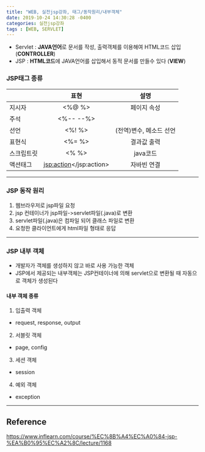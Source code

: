 ```yaml
---
title: "WEB, 실전jsp강좌, 태그/동작원리/내부객체"
date: 2019-10-24 14:30:28 -0400
categories: 실전jsp강좌
tags : [WEB, SERVLET]
---
```

- Servlet : <b>JAVA언어</b>로 문서를 작성, 출력객체를 이용해여 HTML코드 삽입 (<b>CONTROLLER</b>)
- JSP : <b>HTML코드</b>에 JAVA언어를 삽입해서 동적 문서를 만들수 있다 (<b>VIEW</b>)
### JSP태그 종류
||표현|설명|
|---|:----:|:---:|
|지시자| <%@ %> | 페이지 속성
|주석| <%-- --%>|
|선언|  <%! %> | (전역)변수, 메소드 선언
|표현식| <%= %> | 결과값 출력
|스크립트릿|  <% %> | java코드
|액션태그| <jsp:action></jsp:action> | 자바빈 연결

---
### JSP 동작 원리
1. 웹브라우저로 jsp파일 요청
2. jsp 컨테이너가 jsp파일->servlet파일(.java)로 변환
3. servlet파일(.java)은 컴파일 되어 클래스 파일로 변환
4. 요청한 클라이언트에게 html파일 형태로 응답

---
### JSP 내부 객체
- 개발자가 객체를 생성하지 않고 바로 사용 가능한 객체
- JSP에서 제공되는 내부객체는 JSP컨테이너에 의해 servlet으로 변환될 때 자동으로 객체가 생성된다

#### 내부 객체 종류
1. 입출력 객체
  - request, response, output
2. 서블릿 객체
  - page, config
3. 세션 객체
  - session
4. 예외 객체
  - exception

---
## Reference

<https://www.inflearn.com/course/%EC%8B%A4%EC%A0%84-jsp-%EA%B0%95%EC%A2%8C/lecture/1168>
